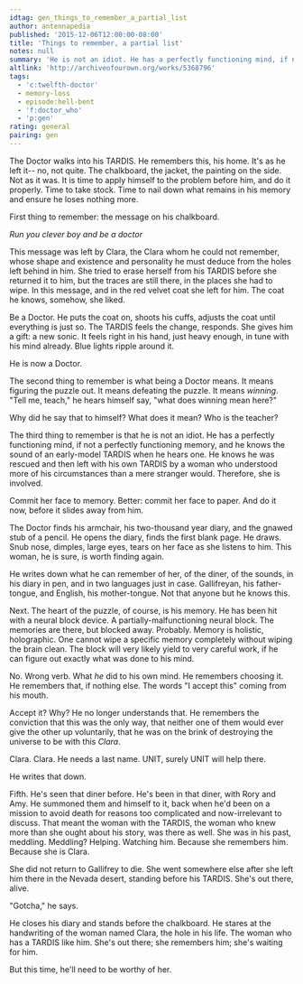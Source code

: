 ```yaml
---
idtag: gen_things_to_remember_a_partial_list
author: antennapedia
published: '2015-12-06T12:00:00-08:00'
title: 'Things to remember, a partial list'
notes: null
summary: 'He is not an idiot. He has a perfectly functioning mind, if not a perfectly functioning memory, and he knows the sound of an early-model TARDIS when he hears one.'
altlink: 'http://archiveofourown.org/works/5368796'
tags:
  - 'c:twelfth-doctor'
  - memory-loss
  - episode:hell-bent
  - 'f:doctor_who'
  - 'p:gen'
rating: general
pairing: gen
---
```

The Doctor walks into his TARDIS. He remembers this, his home. It's as he left it-- no, not quite. The chalkboard, the jacket, the painting on the side. Not as it was. It is time to apply himself to the problem before him, and do it properly. Time to take stock. Time to nail down what remains in his memory and ensure he loses nothing more.

First thing to remember: the message on his chalkboard.

*Run you clever boy*
*and be a doctor*

This message was left by Clara, the Clara whom he could not remember, whose shape and existence and personality he must deduce from the holes left behind in him. She tried to erase herself from his TARDIS before she returned it to him, but the traces are still there, in the places she had to wipe. In this message, and in the red velvet coat she left for him. The coat he knows, somehow, she liked.

Be a Doctor. He puts the coat on, shoots his cuffs, adjusts the coat until everything is just so. The TARDIS feels the change, responds. She gives him a gift: a new sonic. It feels right in his hand, just heavy enough, in tune with his mind already. Blue lights ripple around it.

He is now a Doctor.

The second thing to remember is what being a Doctor means. It means figuring the puzzle out. It means defeating the puzzle. It means *winning*. "Tell me, teach," he hears himself say, "what does winning mean here?"

Why did he say that to himself? What does it mean? Who is the teacher?

The third thing to remember is that he is not an idiot. He has a perfectly functioning mind, if not a perfectly functioning memory, and he knows the sound of an early-model TARDIS when he hears one. He knows he was rescued and then left with his own TARDIS by a woman who understood more of his circumstances than a mere stranger would. Therefore, she is involved.

Commit her face to memory. Better: commit her face to paper. And do it now, before it slides away from him.

The Doctor finds his armchair, his two-thousand year diary, and the gnawed stub of a pencil. He opens the diary, finds the first blank page. He draws. Snub nose, dimples, large eyes, tears on her face as she listens to him. This woman, he is sure, is worth finding again.

He writes down what he can remember of her, of the diner, of the sounds, in his diary in pen, and in two languages just in case. Gallifreyan, his father-tongue, and English, his mother-tongue. Not that anyone but he knows this.

Next. The heart of the puzzle, of course, is his memory. He has been hit with a neural block device. A partially-malfunctioning neural block. The memories are there, but blocked away. Probably. Memory is holistic, holographic. One cannot wipe a specific memory completely without wiping the brain clean. The block will very likely yield to very careful work, if he can figure out exactly what was done to his mind.

No. Wrong verb. What *he* did to his own mind. He remembers choosing it. He remembers that, if nothing else. The words "I accept this" coming from his mouth.

Accept it? Why? He no longer understands that. He remembers the conviction that this was the only way, that neither one of them would ever give the other up voluntarily, that he was on the brink of destroying the universe to be with this *Clara*.

Clara. Clara. He needs a last name. UNIT, surely UNIT will help there.

He writes that down.

Fifth. He's seen that diner before. He's been in that diner, with Rory and Amy. He summoned them and himself to it, back when he'd been on a mission to avoid death for reasons too complicated and now-irrelevant to discuss. That meant the woman with the TARDIS, the woman who knew more than she ought about his story, was there as well. She was in his past, meddling. Meddling? Helping. Watching him. Because she remembers him. Because she is Clara.

She did not return to Gallifrey to die. She went somewhere else after she left him there in the Nevada desert, standing before his TARDIS. She's out there, alive.

"Gotcha," he says.

He closes his diary and stands before the chalkboard. He stares at the handwriting of the woman named Clara, the hole in his life. The woman who has a TARDIS like him. She's out there; she remembers him; she's waiting for him.

But this time, he'll need to be worthy of her.
